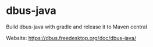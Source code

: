 # dbus-java

Build dbus-java with gradle and release it to Maven central

Website: https://dbus.freedesktop.org/doc/dbus-java/

